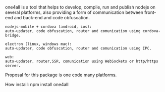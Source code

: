 
one4all is a tool that helps to develop, compile, run and publish nodejs on several platforms, also providing a form of communication between front-end and back-end and code obfuscation.

    nodejs-mobile + cordova (android, ios):
    auto-updater, code obfuscation, router and comunication using cordova-bridge.

    electron (linux, windows mac):
    auto-updater, code obfuscation, router and comunication using IPC.

    web:
    auto-updater, router,SSR, comunication using WebSockets or http/https server.


Proposal for this package is one code many platforms.

How install:
npm install one4all
